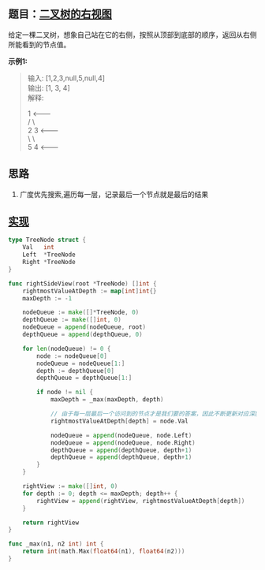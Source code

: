 ## 题目：[二叉树的右视图](https://leetcode-cn.com/problems/binary-tree-right-side-view/)

给定一棵二叉树，想象自己站在它的右侧，按照从顶部到底部的顺序，返回从右侧所能看到的节点值。

**示例1:**
>输入: [1,2,3,null,5,null,4]  
>输出: [1, 3, 4]  
>解释:  
>  
>   1            <---  
> /   \  
>2     3         <---  
> \     \  
>  5     4       <---  

## 思路
1. 广度优先搜索,遍历每一层，记录最后一个节点就是最后的结果

## [实现](https://github.com/mzmuer/leetcode/blob/master/question199/answer_test.go)
```go
type TreeNode struct {
	Val   int
	Left  *TreeNode
	Right *TreeNode
}

func rightSideView(root *TreeNode) []int {
	rightmostValueAtDepth := map[int]int{}
	maxDepth := -1

	nodeQueue := make([]*TreeNode, 0)
	depthQueue := make([]int, 0)
	nodeQueue = append(nodeQueue, root)
	depthQueue = append(depthQueue, 0)

	for len(nodeQueue) != 0 {
		node := nodeQueue[0]
		nodeQueue = nodeQueue[1:]
		depth := depthQueue[0]
		depthQueue = depthQueue[1:]

		if node != nil {
			maxDepth = _max(maxDepth, depth)

			// 由于每一层最后一个访问到的节点才是我们要的答案，因此不断更新对应深度的信息即可
			rightmostValueAtDepth[depth] = node.Val

			nodeQueue = append(nodeQueue, node.Left)
			nodeQueue = append(nodeQueue, node.Right)
			depthQueue = append(depthQueue, depth+1)
			depthQueue = append(depthQueue, depth+1)
		}
	}

	rightView := make([]int, 0)
	for depth := 0; depth <= maxDepth; depth++ {
		rightView = append(rightView, rightmostValueAtDepth[depth])
	}

	return rightView
}

func _max(n1, n2 int) int {
	return int(math.Max(float64(n1), float64(n2)))
}
```